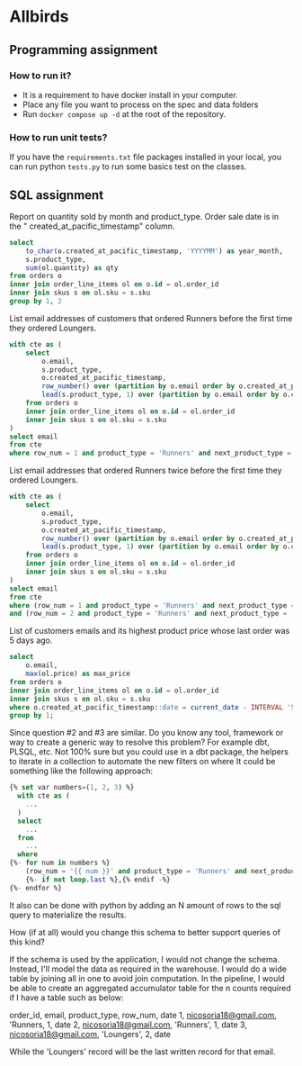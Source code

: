 # Allbirds

## Programming assignment

### How to run it?

- It is a requirement to have docker install in your computer.
- Place any file you want to process on the spec and data folders
- Run `docker compose up -d` at the root of the repository.

### How to run unit tests? 
If you have the `requirements.txt` file packages installed in your local, you can run python `tests.py` to run some basics test on the classes.

## SQL assignment

Report on quantity sold by month and product_type. Order sale date is in the " created_at_pacific_timestamp" column. 
```sql
select
	to_char(o.created_at_pacific_timestamp, 'YYYYMM') as year_month,
	s.product_type,
	sum(ol.quantity) as qty
from orders o
inner join order_line_items ol on o.id = ol.order_id
inner join skus s on ol.sku = s.sku
group by 1, 2
```

List email addresses of customers that ordered Runners before the first time they ordered Loungers. 
```sql
with cte as (
	select 
		o.email, 
		s.product_type, 
		o.created_at_pacific_timestamp, 
		row_number() over (partition by o.email order by o.created_at_pacific_timestamp asc) as row_num,
		lead(s.product_type, 1) over (partition by o.email order by o.created_at_pacific_timestamp asc) as next_product_type
	from orders o
	inner join order_line_items ol on o.id = ol.order_id
	inner join skus s on ol.sku = s.sku
)
select email
from cte
where row_num = 1 and product_type = 'Runners' and next_product_type = 'Loungers'
```

List email addresses that ordered Runners twice before the first time they ordered Loungers. 
```sql
with cte as (
	select 
		o.email, 
		s.product_type, 
		o.created_at_pacific_timestamp, 
		row_number() over (partition by o.email order by o.created_at_pacific_timestamp asc) as row_num,
		lead(s.product_type, 1) over (partition by o.email order by o.created_at_pacific_timestamp asc) as next_product_type,
	from orders o
	inner join order_line_items ol on o.id = ol.order_id
	inner join skus s on ol.sku = s.sku
)
select email
from cte
where (row_num = 1 and product_type = 'Runners' and next_product_type = 'Runners')
and (row_num = 2 and product_type = 'Runners' and next_product_type = 'Loungers')
```

List of customers emails and its highest product price whose last order was 5 days ago.
```sql
select 
	o.email, 
	max(ol.price) as max_price
from orders o
inner join order_line_items ol on o.id = ol.order_id
inner join skus s on ol.sku = s.sku
where o.created_at_pacific_timestamp::date = current_date - INTERVAL '5 DAYS'
group by 1; 
```

Since question #2 and #3 are similar. Do you know any tool, framework or way to create a generic way to resolve this problem? For example dbt, PLSQL, etc.
Not 100% sure but you could use in a dbt package, the helpers to iterate in a collection to automate the new filters on where
It could be something like the following approach:
```sql
{% set var numbers=(1, 2, 3) %}
  with cte as (
    ...
  )
  select
    ...
  from
    ...
  where  
{%- for num in numbers %}
    (row_num = '{{ num }}' and product_type = 'Runners' and next_product_type = 'Runners') 
    {%- if not loop.last %},{% endif -%}
{%- endfor %}
```
It also can be done with python by adding an N amount of rows to the sql query to materialize the results.

How (if at all) would you change this schema to better support queries of this kind?

If the schema is used by the application, I would not change the schema. Instead, I'll model the data as required in the warehouse.
I would do a wide table by joining all in one to avoid join computation. 
In the pipeline, I would be able to create an aggregated accumulator table for the n counts required if I have a table such as below:

order_id, email, product_type, row_num, date
1, nicosoria18@gmail.com, 'Runners, 1, date
2, nicosoria18@gmail.com, 'Runners', 1, date
3, nicosoria18@gmail.com, 'Loungers', 2, date

While the 'Loungers' record will be the last written record for that email.